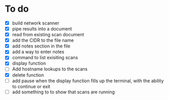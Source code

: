 # To do
- [x]  build network scanner
- [x]  pipe results into a document
- [x]  read from existing scan document
- [x]  add the CIDR to the file name
- [x]  add notes section in the file 
- [x]  add a way to enter notes
- [x]  command to list exisiting scans
- [x]  display function
- [ ]  Add hostname lookups to the scans
- [x]  delete function
- [ ]  add pause when the display function fills up the terminal, with the ability to continue or exit
- [ ]  add something to to show that scans are running
